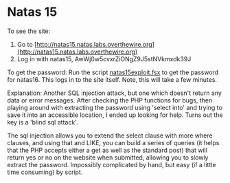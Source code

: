 # Natas 15

To see the site:

1. Go to [http://natas15.natas.labs.overthewire.org](http://natas15.natas.labs.overthewire.org)
2. Log in with natas15, AwWj0w5cvxrZiONgZ9J5stNVkmxdk39J

To get the password: Run the script [natas15exploit.fsx](./natas15exploit.fsx) to get the password for natas16. This logs in to the site itself. Note, this will take a few minutes.

Explanation: Another SQL injection attack, but one which doesn't return any data or error messages. After checking the PHP functions for bugs, then playing around with extracting the password using 'select into' and trying to save it into an accessible location, I ended up looking for help. Turns out the key is a 'blind sql attack'.

The sql injection allows you to extend the select clause with more where clauses, and using that and LIKE, you can build a series of queries (it helps that the PHP accepts either a get as well as the standard post) that will return yes or no on the website when submitted, allowing you to slowly extract the password. Impossibly complicated by hand, but easy (if a little time consuming) by script.